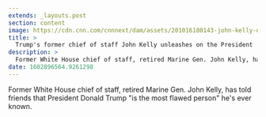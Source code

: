```yaml
--- 
extends: _layouts.post 
section: content 
image: https://cdn.cnn.com/cnnnext/dam/assets/201016180143-john-kelly-donald-trump-split-for-video-super-tease.jpg 
title: > 
  Trump's former chief of staff John Kelly unleashes on the President 
description: > 
  Former White House chief of staff, retired Marine Gen. John Kelly, has told friends that President Donald Trump "is the most flawed person" he's ever known. 
date: 1602896564.9261298 
--- 
```

Former White House chief of staff, retired Marine Gen. John Kelly, has told friends that President Donald Trump "is the most flawed person" he's ever known.